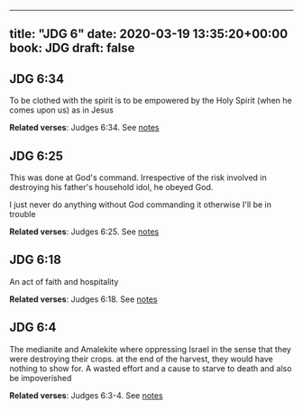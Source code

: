 
---
title: "JDG 6"
date: 2020-03-19 13:35:20+00:00
book: JDG
draft: false
---

## JDG 6:34

To be clothed with the spirit is to be empowered by the Holy Spirit (when he comes upon us) as in Jesus

**Related verses**: Judges 6:34. See [notes](https://my.bible.com/notes/3388736916790436302)


## JDG 6:25

This was done at God's command. Irrespective of the risk involved in destroying his father's household idol, he obeyed God.

I just never do anything without God commanding it otherwise I'll be in trouble

**Related verses**: Judges 6:25. See [notes](https://my.bible.com/notes/3388735413828706737)


## JDG 6:18

An act of faith and hospitality

**Related verses**: Judges 6:18. See [notes](https://my.bible.com/notes/3388526585212297338)


## JDG 6:4

The medianite and Amalekite where oppressing Israel in the sense that they were destroying their crops. at the end of the harvest, they would have nothing to show for. A wasted effort and a cause to starve to death and also be impoverished

**Related verses**: Judges 6:3-4. See [notes](https://my.bible.com/notes/3388502671614534503)

